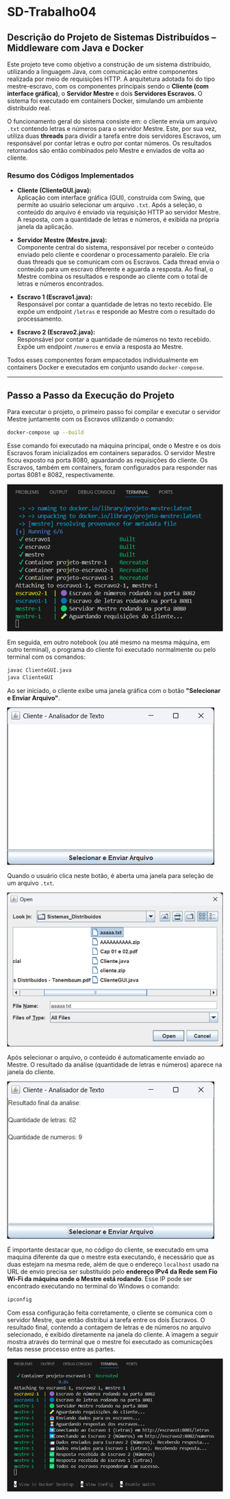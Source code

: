 # SD-Trabalho04

## **Descrição do Projeto de Sistemas Distribuídos – Middleware com Java e Docker**

Este projeto teve como objetivo a construção de um sistema distribuído, utilizando a linguagem Java, com comunicação entre componentes realizada por meio de requisições HTTP. A arquitetura adotada foi do tipo mestre-escravo, com os componentes principais sendo o **Cliente (com interface gráfica)**, o **Servidor Mestre** e dois **Servidores Escravos**. O sistema foi executado em containers Docker, simulando um ambiente distribuído real.

O funcionamento geral do sistema consiste em: o cliente envia um arquivo `.txt` contendo letras e números para o servidor Mestre. Este, por sua vez, utiliza duas **threads** para dividir a tarefa entre dois servidores Escravos, um responsável por contar letras e outro por contar números. Os resultados retornados são então combinados pelo Mestre e enviados de volta ao cliente.

### **Resumo dos Códigos Implementados**

- **Cliente (ClienteGUI.java):**  
  Aplicação com interface gráfica (GUI), construída com Swing, que permite ao usuário selecionar um arquivo `.txt`. Após a seleção, o conteúdo do arquivo é enviado via requisição HTTP ao servidor Mestre. A resposta, com a quantidade de letras e números, é exibida na própria janela da aplicação.

- **Servidor Mestre (Mestre.java):**  
  Componente central do sistema, responsável por receber o conteúdo enviado pelo cliente e coordenar o processamento paralelo. Ele cria duas threads que se comunicam com os Escravos. Cada thread envia o conteúdo para um escravo diferente e aguarda a resposta. Ao final, o Mestre combina os resultados e responde ao cliente com o total de letras e números encontrados.

- **Escravo 1 (Escravo1.java):**  
  Responsável por contar a quantidade de letras no texto recebido. Ele expõe um endpoint `/letras` e responde ao Mestre com o resultado do processamento.

- **Escravo 2 (Escravo2.java):**  
  Responsável por contar a quantidade de números no texto recebido. Expõe um endpoint `/numeros` e envia a resposta ao Mestre.

Todos esses componentes foram empacotados individualmente em containers Docker e executados em conjunto usando `docker-compose`.

---

## **Passo a Passo da Execução do Projeto**

Para executar o projeto, o primeiro passo foi compilar e executar o servidor Mestre juntamente com os Escravos utilizando o comando:

```bash
docker-compose up --build
```

Esse comando foi executado na máquina principal, onde o Mestre e os dois Escravos foram inicializados em containers separados. O servidor Mestre ficou exposto na porta 8080, aguardando as requisições do cliente. Os Escravos, também em containers, foram configurados para responder nas portas 8081 e 8082, respectivamente.

![Servidor pronto para receber requisição](imgs/img1.png)

Em seguida, em outro notebook (ou até mesmo na mesma máquina, em outro terminal), o programa do cliente foi executado normalmente ou pelo terminal com os comandos:

```bash
javac ClienteGUI.java
java ClienteGUI
```

Ao ser iniciado, o cliente exibe uma janela gráfica com o botão **"Selecionar e Enviar Arquivo"**. 

![Janela do cliente com botão de envio](imgs/img2.png)

Quando o usuário clica neste botão, é aberta uma janela para seleção de um arquivo `.txt`.

![Explorador de arquivos para selecionar o .txt](imgs/img3.png)

Após selecionar o arquivo, o conteúdo é automaticamente enviado ao Mestre. O resultado da análise (quantidade de letras e números) aparece na janela do cliente. 

![Resultado exibido na GUI do cliente](imgs/img4.png)

É importante destacar que, no código do cliente, se executado em uma maquina diferente da que o mestre esta executando, é necessário que as duas estejam na mesma rede, além de que o endereço `localhost` usado na URL de envio precisa ser substituído pelo **endereço IPv4 da Rede sem Fio Wi-Fi da máquina onde o Mestre está rodando**. Esse IP pode ser encontrado executando no terminal do Windows o comando:

```bash
ipconfig
```

Com essa configuração feita corretamente, o cliente se comunica com o servidor Mestre, que então distribui a tarefa entre os dois Escravos. O resultado final, contendo a contagem de letras e de números no arquivo selecionado, é exibido diretamente na janela do cliente. A imagem a seguir mostra através do terminal que o mestre foi executado as comunicações feitas nesse processo entre as partes. 

![Servidor Mestre após processar solicitação](imgs/img5.png)

